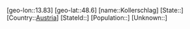 ﻿---
location: [48.6,13.83]
type: City
tags:
- geo/City


SpocWebEntityId: 31548
isDeleted: false
confidential: public

---
[geo-lon::13.83]
[geo-lat::48.6]
[name::Kollerschlag]
[State::]
[Country::[Austria](geo/Continent/Europe/Austria.md)]
[StateId::]
[Population::]
[Unknown::]

